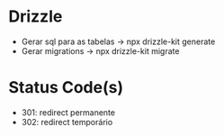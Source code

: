 # Drizzle
- Gerar sql para as tabelas -> npx drizzle-kit generate
- Gerar migrations -> npx drizzle-kit migrate

# Status Code(s)
- 301: redirect permanente
- 302: redirect temporário
